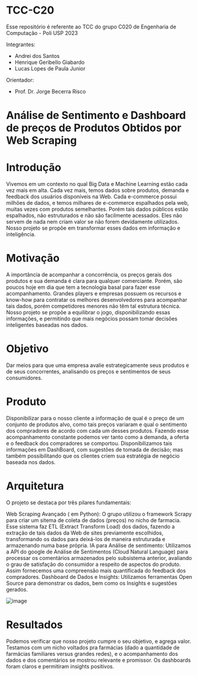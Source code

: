 # TCC-C20
Esse repositório é referente ao TCC do grupo C020 de Engenharia de Computação - Poli USP 2023

Integrantes: 
- Andrei dos Santos
- Henrique Geribello Giabardo
- Lucas Lopes de Paula Junior
  
Orientador:
- Prof. Dr. Jorge Becerra Risco

# Análise de Sentimento e Dashboard de preços de Produtos Obtidos por Web Scraping
# Introdução
Vivemos em um contexto no qual Big Data e Machine Learning estão cada vez mais em alta.
Cada vez mais, temos dados sobre produtos, demanda e feedback dos usuários disponíveis na Web. Cada e-commerce possui milhões de dados, e temos milhares de e-commerce espalhados pela web, muitas vezes com produtos semelhantes.
Porém tais dados públicos estão espalhados, não estruturados e não são facilmente acessados. Eles não servem de nada nem criam valor se não forem devidamente utilizados. 
Nosso projeto se propõe em transformar esses dados em informação e inteligência.

# Motivação
A importância de acompanhar a concorrência, os preços gerais dos produtos e sua demanda é clara para qualquer comerciante. Porém, são poucos hoje em dia que tem a tecnologia basal para fazer esse acompanhamento. Grandes players e empresas possuem os recursos e know-how para contratar os melhores desenvolvedores para acompanhar tais dados, porém competidores menores não têm tal estrutura técnica.
Nosso projeto se propõe a equilibrar o jogo, disponibilizando essas informações, e permitindo que mais negócios possam tomar decisões inteligentes baseadas nos dados.

# Objetivo
Dar meios para que uma empresa avalie estrategicamente seus produtos e de seus concorrentes, analisando os preços e sentimentos de seus consumidores. 

# Produto
Disponibilizar para o nosso cliente a informação de qual é o preço de um conjunto de produtos alvo, como tais preços variaram e qual o sentimento dos compradores de acordo com cada um desses produtos. Fazendo esse acompanhamento constante podemos ver tanto como a demanda, a oferta e o feedback dos compradores se comportou. Disponibilizamos tais informações em DashBoard, com sugestões de tomada de decisão; mas também possibilitando que os clientes criem sua estratégia de negócio baseada nos dados.

# Arquitetura
O projeto se destaca por três pilares fundamentais:

Web Scraping Avançado ( em Python): O grupo utilizou o framework Scrapy para criar um sitema de coleta de dados (preços) no nicho de farmacia. Esse sistema faz ETL (Extract Transform Load) dos dados, fazendo a extração de tais dados da Web de sites previamente escolhidos, transformando os dados para deixá-los de maneira estruturada e armazenando numa base própria. 
IA para Análise de sentimento: Utilizamos a API do google de Análise de Sentimentos (Cloud Natural Language) para processar os comentários armazenados pelo subsistema anterior, avaliando o grau de satisfação do consumidor a respeito de aspectos do produto.  Assim fornecemos uma compreensão mais quantificada do feedback dos compradores.
Dashboard de Dados e Insights: Utilizamos ferramentas Open Source para demonstrar os dados, bem como os Insights e sugestões gerados.


![image](https://github.com/henriquegiabardo/TCC-C20/assets/57366540/5c867281-59d9-4be4-8e0e-6d104f9f06d7)

# Resultados
Podemos verificar que nosso projeto cumpre o seu objetivo, e agrega valor. Testamos com um nicho voltados pra farmácias (dado a quantidade de farmácias familiares versus grandes redes), e o acompanhamento dos dados e dos comentários se mostrou relevante e promissor. 
Os dashboards foram claros e permitiram insights positivos.
